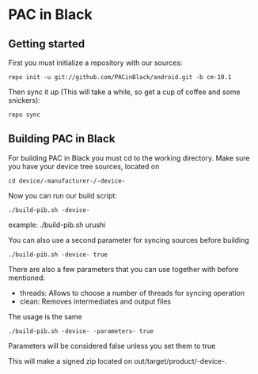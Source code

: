 PAC in Black
===============

Getting started
---------------
First you must initialize a repository with our sources:

    repo init -u git://github.com/PACinBlack/android.git -b cm-10.1

Then sync it up (This will take a while, so get a cup of coffee and some snickers):

    repo sync


Building PAC in Black
------------------------

For building PAC in Black you must cd to the working directory.
Make sure you have your device tree sources, located on

    cd device/-manufacturer-/-device-

Now you can run our build script:

    ./build-pib.sh -device-

example:
    ./build-pib.sh urushi

You can also use a second parameter for syncing sources before building

    ./build-pib.sh -device- true


There are also a few parameters that you can use together with before mentioned:

* threads: Allows to choose a number of threads for syncing operation
* clean: Removes intermediates and output files

The usage is the same
    
    ./build-pib.sh -device- -parameters- true


Parameters will be considered false unless you set them to true

This will make a signed zip located on out/target/product/-device-.
